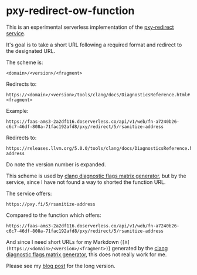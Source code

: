 # pxy-redirect-ow-function

This is an experimental serverless implementation of the [pxy-redirect service](https://github.com/jonasbn/pxy-redirect).

It's goal is to take a short URL following a required format and redirect to the designated URL.

The scheme is:

```text
<domain>/<version>/<fragment>
```

Redirects to:

```text
https://<domain>/<version>/tools/clang/docs/DiagnosticsReference.html#<fragment>
```

Example:

```text
https://faas-ams3-2a2df116.doserverless.co/api/v1/web/fn-a7240b26-c6c7-46df-808a-71fac192afd8/pxy/redirect/5/rsanitize-address
```

Redirects to:

```text
https://releases.llvm.org/5.0.0/tools/clang/docs/DiagnosticsReference.html#rsanitize-address
```

Do note the version number is expanded.

This scheme is used by [clang diagnostic flags matrix generator](https://github.com/jonasbn/clang-diagnostic-flags-matrix), but by the service, since I have not found a way to shorted the function URL.

The service offers:

```text
https://pxy.fi/5/rsanitize-address
```

Compared to the function which offers:

```text
https://faas-ams3-2a2df116.doserverless.co/api/v1/web/fn-a7240b26-c6c7-46df-808a-71fac192afd8/pxy/redirect/5/rsanitize-address
```

And since I need short URLs for my Markdown (`[X](https://<domain>/<version>/<fragment>)`) generated by the [clang diagnostic flags matrix generator](https://github.com/jonasbn/clang-diagnostic-flags-matrix), this does not really work for me.

Please see my [blog post](https://dev.to/jonasbn/challenges-solutions-and-more-challenges-and-more-solutions-4j3f) for the long version.
